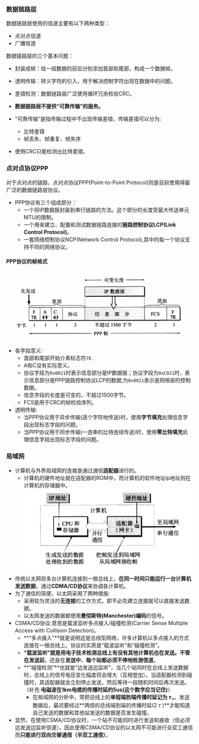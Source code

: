 ### 数据链路层

数据链路层使用的信道主要有以下两种类型：
- 点对点信道
- 广播信道

数据链路层的三个基本问题：
- 封装成帧：给一段数据的前后分别添加首部和尾部，构成一个数据帧。
- 透明传输：转义字符的引入，用于解决控制字符出现在数据中的问题。
- 差错检测：数据链路层广泛使用循环冗余检验CRC。

- **数据链路层不提供“可靠传输”的服务。**
- “可靠传输”是指传输过程中不出现传输差错，传输差错可以分为:
  - 比特差错
  - 帧丢失、帧重复、帧失序
- 使用CRC只能检测出比特差错。

### 点对点协议PPP

对于点对点的链路，点对点协议PPP(Point-to-Point Protocol)则是目前使用得最广泛的数据链路层协议。

- PPP协议有三个组成部分：
  - 一个将IP数据报封装到串行链路的方法。这个部分的长度受最大传送单元MTU的限制。
  - 一个用来建立、配置和测试数据链路连接的**链路控制协议LCP(Link Control Protocol)**。
  - 一套网络控制协议NCP(Network Control Protocol),其中的每一个协议支持不同的网络协议。

#### PPP协议的帧格式

![avatar](../image/计网_数据链路层_PPP帧的格式.jpg)
- 各字段意义:
  - 首部和尾部开始介素标志符`7E`.
  - A和C没有实际意义。
  - 协议字段为`0x0021`时表示信息部分是IP数据报；协议字段为`0xC021`时，表示信息部分是PPP链路控制协议LCP的数据;为`0x8021`表示是网络层的控制数据。
  - 信息字段的长度是可变的，不超过1500字节。
  - FCS是用于CRC的帧检验序列。
- 透明传输:
  - 当PPP协议用于异步传输(逐个字符地传送)时，使用**字节填充**处理信息字段出现标志字段的问题。
  - 当PPP协议用于同步传输(一连串的比特连续传送)时，使用**零比特填充**处理信息字段出现标志字段的问题。

### 局域网
- 计算机与外界局域网的连接是通过通信**适配器**进行的。
  - 计算机的硬件地址就在适配器的ROM中，而计算机的软件地址Ip地址则在计算机的存储器中。
![avatar](/image/计算机网络_数据链路层_图1.jpg)
- 传统以太网将多台计算机连接到一根总线上，**在同一时间只能运行一台计算机发送数据**，通过**CDMA/CD协议**来协调各计算机。
- 为了通信的简便，以太网采用了两种措施:
  - 采用较为灵活的**无连接**的工作方式，即不必先建立连接就可以直接发送数据。
  - 以太网发送的数据都使用**曼彻斯特(Manchester)编码**的信号。
- CSMA/CD协议:意思是载波监听多点接入/碰撞检测(Carrier Sense Multiple Access with Collision Detection)。
  - **“多点接入”**就是说明这是总线型网络，许多计算机以多点接入的方式连接在一根总线上。协议的实质是“载波监听”和“碰撞检测”。
  - **“载波监听”**就是用电子技术检测总线上有没有其他计算机也在发送。不管在**发送前**，还是在**发送中**，**每个站都必须不停地检测信道**。
  - **“碰撞检测”**也就是“边发送边监听”，当几个站同时在总线上发送数据时，总线上的信号电压变化幅度将会增大（互相登加）。当适配器检测到碰撞时，其适配器就会立刻停止发送，然后等待一段随机时间后再次发送。（补充:**电磁波在1km电缆的传播时延约5us(这个数字应当记住)**）
    - 在局域网的分析中，常把总线上的**单程端到端传播时延记为 $\tau_{\circ}$**。发送数据后，最迟要经过**两倍的总线端到端的传播时延(2 $\tau$ )**才能知道自己发送的数据和其他站发送的数据是否发生碰撞。
- 显然，在使用CSMA/CD协议时，一个站不可能同时进行发送和接收（但必须边发送边监听信道）。因此使用CSMA/CD协议的以太网不可能进行全双工通信而**只能进行双向交替通信（半双工通信）**。


